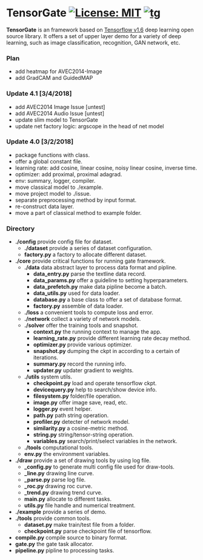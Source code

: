 # TensorGate [![License: MIT](https://img.shields.io/badge/License-MIT-yellow.svg)]() [![tg](https://img.shields.io/badge/TensorGate-v4-brightgreen.svg)]()
**TensorGate** is an framework based on [Tensorflow v1.6](https://github.com/tensorflow/tensorflow) deep learning open source library. It offers a set of upper layer demo for a variety of deep learning, such as image classification, recognition, GAN network, etc.

### Plan
- add heatmap for AVEC2014-Image
- add GradCAM and GuidedMAP

### Update 4.1 [3/4/2018]
- add AVEC2014 Image Issue [untest]
- add AVEC2014 Audio Issue [untest]
- update slim model to TensorGate
- update net factory logic: argscope in the head of net model

### Update 4.0 [3/2/2018]
- package functions with class.
- offer a global constant file.
- learning rate: add cosine, linear cosine, noisy linear cosine, inverse time.
- optimizer: add proximal, proximal adagrad.
- env: summary, logger, compiler.
- move classical model to ./example.
- move project model to ./issue.
- separate preprocessing method by input format.
- re-construct data layer.
- move a part of classical method to example folder.

### Directory
- **./config** provide config file for dataset.
  - **./dataset** provide a series of dataset configuration.
  - **factory.py** a factory to allocate different dataset.
- **./core** provide critical functions for running gate framework.
  - **./data** data abstract layer to process data format and pipline.
    - **data_entry.py** parse the textline data record.
    - **data_params.py** offer a guideline to setting hyperparameters.
    - **data_prefetch.py** make data pipline become a batch.
    - **data_utils.py** used for data loader.
    - **database.py** a base class to offer a set of database format.
    - **factory.py** assemble of data loader.
  - **./loss** a convenient tools to compute loss and error.
  - **./network** collect a variety of network models.
  - **./solver** offer the training tools and snapshot.
    - **context.py** the running context to manage the app.
    - **learning_rate.py** provide different learning rate decay method.
    - **optimizer.py** provide various optimizer.
    - **snapshot.py** dumping the ckpt in according to a certain of iterations.
    - **summary.py** record the running info.
    - **updater.py** updater gradient to weights.
  - **./utils** system utils.
    - **checkpoint.py** load and operate tensorflow ckpt.
    - **devicequery.py** help to search/show device info.
    - **filesystem.py** folder/file operation.
    - **image.py** offer image save, read, etc.
    - **logger.py** event helper.
    - **path.py** path string operation.
    - **profiler.py** detecter of network model.
    - **similarity.py** a cosine-metric method.
    - **string.py** string/tensor-string operation.
    - **variables.py** search/print/select variables in the network.
  - **./tools** computational tools.
  - **env.py** the environment variables.
- **./draw** provide a set of drawing tools by using log file.
  - **_config.py** to generate multi config file used for draw-tools.
  - **_line.py** drawing line curve.
  - **_parse.py** parse log file.
  - **_roc.py** drawing roc curve.
  - **_trend.py** drawing trend curve.
  - **main.py** allocate to different tasks.
  - **utils.py** file handle and numerical treatment.
- **./example** provide a series of demo.
- **./tools** provide common tools.
  - **dataset.py** make train/test file from a folder.
  - **checkpoint.py** parse checkpoint file of tensorflow.
- **compile.py** compile source to binary format.
- **gate.py** the gate task allocator.
- **pipeline.py** pipline to processing tasks.